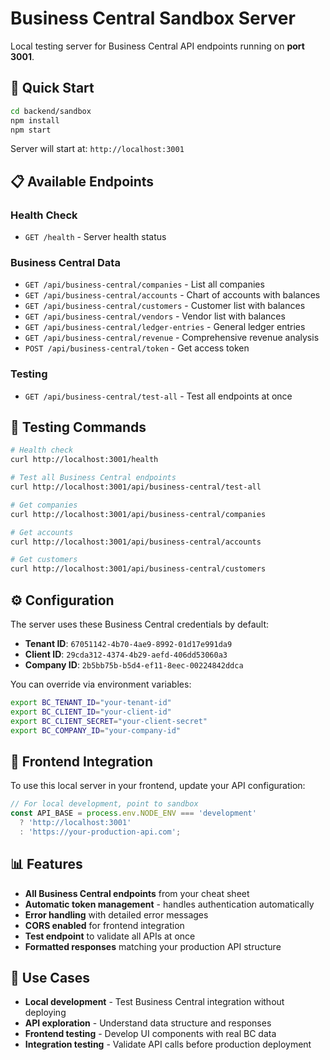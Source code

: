 # Business Central Sandbox Server

Local testing server for Business Central API endpoints running on **port 3001**.

## 🚀 Quick Start

```bash
cd backend/sandbox
npm install
npm start
```

Server will start at: `http://localhost:3001`

## 📋 Available Endpoints

### Health Check
- `GET /health` - Server health status

### Business Central Data
- `GET /api/business-central/companies` - List all companies
- `GET /api/business-central/accounts` - Chart of accounts with balances
- `GET /api/business-central/customers` - Customer list with balances  
- `GET /api/business-central/vendors` - Vendor list with balances
- `GET /api/business-central/ledger-entries` - General ledger entries
- `GET /api/business-central/revenue` - Comprehensive revenue analysis
- `POST /api/business-central/token` - Get access token

### Testing
- `GET /api/business-central/test-all` - Test all endpoints at once

## 🧪 Testing Commands

```bash
# Health check
curl http://localhost:3001/health

# Test all Business Central endpoints
curl http://localhost:3001/api/business-central/test-all

# Get companies
curl http://localhost:3001/api/business-central/companies

# Get accounts
curl http://localhost:3001/api/business-central/accounts

# Get customers  
curl http://localhost:3001/api/business-central/customers
```

## ⚙️ Configuration

The server uses these Business Central credentials by default:
- **Tenant ID**: `67051142-4b70-4ae9-8992-01d17e991da9`
- **Client ID**: `29cda312-4374-4b29-aefd-406dd53060a3`
- **Company ID**: `2b5bb75b-b5d4-ef11-8eec-00224842ddca`

You can override via environment variables:
```bash
export BC_TENANT_ID="your-tenant-id"
export BC_CLIENT_ID="your-client-id" 
export BC_CLIENT_SECRET="your-client-secret"
export BC_COMPANY_ID="your-company-id"
```

## 🔗 Frontend Integration

To use this local server in your frontend, update your API configuration:

```typescript
// For local development, point to sandbox
const API_BASE = process.env.NODE_ENV === 'development' 
  ? 'http://localhost:3001'
  : 'https://your-production-api.com';
```

## 📊 Features

- **All Business Central endpoints** from your cheat sheet
- **Automatic token management** - handles authentication automatically
- **Error handling** with detailed error messages
- **CORS enabled** for frontend integration
- **Test endpoint** to validate all APIs at once
- **Formatted responses** matching your production API structure

## 🎯 Use Cases

- **Local development** - Test Business Central integration without deploying
- **API exploration** - Understand data structure and responses
- **Frontend testing** - Develop UI components with real BC data
- **Integration testing** - Validate API calls before production deployment 
